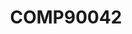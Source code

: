 ---
title: COMP90042
description: Natural Language Processing
image: comp900422.png

style:
    background: "#54AB11"
    color: "#fff"
---